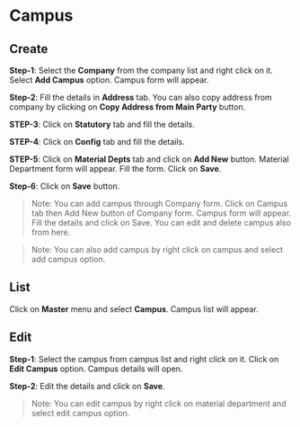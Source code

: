 # **Campus**

## Create





**Step-1**: Select the **Company** from the company list and right click on it. Select **Add Campus** option. Campus form will appear.



**Step-2**: Fill the details in **Address** tab. You can also copy address from company by clicking on **Copy Address from Main Party** button.





**STEP-3**: Click on **Statutory** tab and fill the details.



**STEP-4**: Click on **Config** tab and fill the details.





**STEP-5**: Click on **Material Depts** tab and click on **Add New** button. Material Department form will appear. Fill the form. Click on **Save**.



**Step-6**: Click on **Save** button.





> Note: You can add campus through Company form. Click on Campus tab then Add New button of Company form. Campus form will appear. Fill the details and click on Save. You can edit and delete campus also from here.



> Note: You can also add campus by right click on campus and select add campus option.



## List



Click on **Master** menu and select **Campus**. Campus list will appear.





## Edit



**Step-1**: Select the campus from campus list and right click on it. Click on **Edit Campus** option. Campus details will open.





**Step-2**: Edit the details and click on **Save**.



> Note: You can edit campus by right click on material department and select edit campus option.
